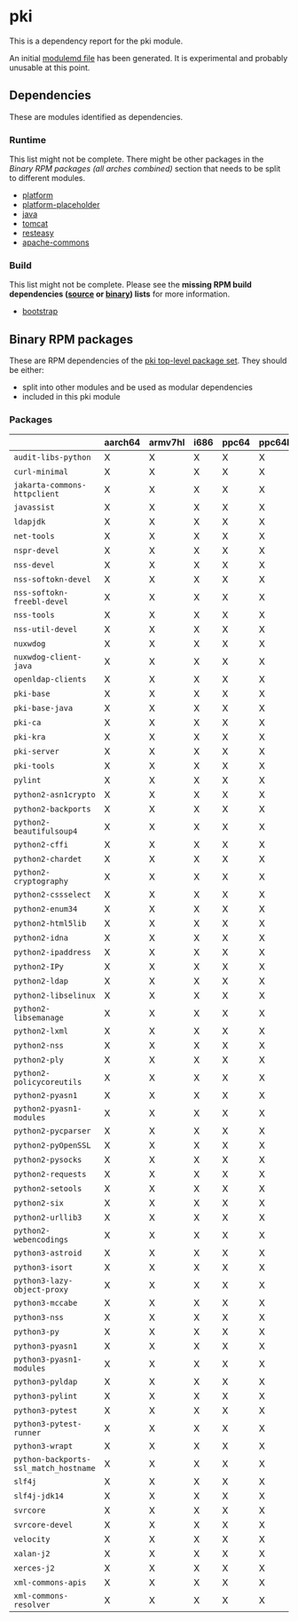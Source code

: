 # pki
This is a dependency report for the pki module.

An initial [modulemd file](pki.yaml) has been generated. It is experimental and probably unusable at this point.
## Dependencies
These are modules identified as dependencies.
### Runtime
This list might not be complete. There might be other packages in the *Binary RPM packages (all arches combined)* section that needs to be split to different modules.
* [platform](../platform)
* [platform-placeholder](../platform-placeholder)
* [java](../java)
* [tomcat](../tomcat)
* [resteasy](../resteasy)
* [apache-commons](../apache-commons)
### Build
This list might not be complete.
Please see the **missing RPM build dependencies ([source](all/buildtime-source-packages-short.txt) or [binary](all/buildtime-binary-packages-short.txt)) lists** for more information.
* [bootstrap](../bootstrap)
## Binary RPM packages
These are RPM dependencies of the [pki top-level package set](pki.csv). They should be either:
* split into other modules and be used as modular dependencies
* included in this pki module
### Packages
| |aarch64 |armv7hl |i686 |ppc64 |ppc64le |s390x |x86_64 |
|---|---|---|---|---|---|---|---|
| `audit-libs-python` | X | X | X | X | X | X | X |
| `curl-minimal` | X | X | X | X | X | X | X |
| `jakarta-commons-httpclient` | X | X | X | X | X | X | X |
| `javassist` | X | X | X | X | X | X | X |
| `ldapjdk` | X | X | X | X | X | X | X |
| `net-tools` | X | X | X | X | X | X | X |
| `nspr-devel` | X | X | X | X | X | X | X |
| `nss-devel` | X | X | X | X | X | X | X |
| `nss-softokn-devel` | X | X | X | X | X | X | X |
| `nss-softokn-freebl-devel` | X | X | X | X | X | X | X |
| `nss-tools` | X | X | X | X | X | X | X |
| `nss-util-devel` | X | X | X | X | X | X | X |
| `nuxwdog` | X | X | X | X | X | X | X |
| `nuxwdog-client-java` | X | X | X | X | X | X | X |
| `openldap-clients` | X | X | X | X | X | X | X |
| `pki-base` | X | X | X | X | X | X | X |
| `pki-base-java` | X | X | X | X | X | X | X |
| `pki-ca` | X | X | X | X | X | X | X |
| `pki-kra` | X | X | X | X | X | X | X |
| `pki-server` | X | X | X | X | X | X | X |
| `pki-tools` | X | X | X | X | X | X | X |
| `pylint` | X | X | X | X | X | X | X |
| `python2-asn1crypto` | X | X | X | X | X | X | X |
| `python2-backports` | X | X | X | X | X | X | X |
| `python2-beautifulsoup4` | X | X | X | X | X | X | X |
| `python2-cffi` | X | X | X | X | X | X | X |
| `python2-chardet` | X | X | X | X | X | X | X |
| `python2-cryptography` | X | X | X | X | X | X | X |
| `python2-cssselect` | X | X | X | X | X | X | X |
| `python2-enum34` | X | X | X | X | X | X | X |
| `python2-html5lib` | X | X | X | X | X | X | X |
| `python2-idna` | X | X | X | X | X | X | X |
| `python2-ipaddress` | X | X | X | X | X | X | X |
| `python2-IPy` | X | X | X | X | X | X | X |
| `python2-ldap` | X | X | X | X | X | X | X |
| `python2-libselinux` | X | X | X | X | X | X | X |
| `python2-libsemanage` | X | X | X | X | X | X | X |
| `python2-lxml` | X | X | X | X | X | X | X |
| `python2-nss` | X | X | X | X | X | X | X |
| `python2-ply` | X | X | X | X | X | X | X |
| `python2-policycoreutils` | X | X | X | X | X | X | X |
| `python2-pyasn1` | X | X | X | X | X | X | X |
| `python2-pyasn1-modules` | X | X | X | X | X | X | X |
| `python2-pycparser` | X | X | X | X | X | X | X |
| `python2-pyOpenSSL` | X | X | X | X | X | X | X |
| `python2-pysocks` | X | X | X | X | X | X | X |
| `python2-requests` | X | X | X | X | X | X | X |
| `python2-setools` | X | X | X | X | X | X | X |
| `python2-six` | X | X | X | X | X | X | X |
| `python2-urllib3` | X | X | X | X | X | X | X |
| `python2-webencodings` | X | X | X | X | X | X | X |
| `python3-astroid` | X | X | X | X | X | X | X |
| `python3-isort` | X | X | X | X | X | X | X |
| `python3-lazy-object-proxy` | X | X | X | X | X | X | X |
| `python3-mccabe` | X | X | X | X | X | X | X |
| `python3-nss` | X | X | X | X | X | X | X |
| `python3-py` | X | X | X | X | X | X | X |
| `python3-pyasn1` | X | X | X | X | X | X | X |
| `python3-pyasn1-modules` | X | X | X | X | X | X | X |
| `python3-pyldap` | X | X | X | X | X | X | X |
| `python3-pylint` | X | X | X | X | X | X | X |
| `python3-pytest` | X | X | X | X | X | X | X |
| `python3-pytest-runner` | X | X | X | X | X | X | X |
| `python3-wrapt` | X | X | X | X | X | X | X |
| `python-backports-ssl_match_hostname` | X | X | X | X | X | X | X |
| `slf4j` | X | X | X | X | X | X | X |
| `slf4j-jdk14` | X | X | X | X | X | X | X |
| `svrcore` | X | X | X | X | X | X | X |
| `svrcore-devel` | X | X | X | X | X | X | X |
| `velocity` | X | X | X | X | X | X | X |
| `xalan-j2` | X | X | X | X | X | X | X |
| `xerces-j2` | X | X | X | X | X | X | X |
| `xml-commons-apis` | X | X | X | X | X | X | X |
| `xml-commons-resolver` | X | X | X | X | X | X | X |

